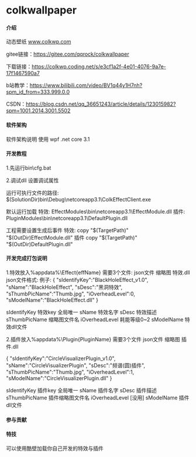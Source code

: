 # colkwallpaper

#### 介绍
动态壁纸 www.colkwp.com 

gitee链接：https://gitee.com/qqrock/colkwallpaper

下载链接：https://colkwp.coding.net/s/e3cf1a2f-4e01-4076-9a7e-17f1467590a7

b站教学：https://www.bilibili.com/video/BV1q44y1H7nh?spm_id_from=333.999.0.0

CSDN：https://blog.csdn.net/qq_36651243/article/details/123015982?spm=1001.2014.3001.5502

#### 软件架构
软件架构说明
 使用 wpf .net core 3.1 

#### 开发教程

1.先运行bin\cfg.bat

2.调试dll 设置调试属性

运行可执行文件的路径:
$(SolutionDir)bin\Debug\netcoreapp3.1\ColkEffectClient.exe

默认运行加载 
特效:
EffectModules\bin\netcoreapp3.1\EffectModule.dll
插件:
PluginModules\bin\netcoreapp3.1\DefaultPlugin.dll


工程需要设置生成后事件
特效:
copy  "$(TargetPath)"  "$(OutDir)EffectModule.dll"
插件
copy  "$(TargetPath)"  "$(OutDir)DefaultPlugin.dll"


#### 开发完成打包说明
1.特效放入%appdata%\Effect\{effName}
需要3个文件: json文件 缩略图 特效.dll
json文件格式:
例子:
{
    "sIdentifyKey":"BlackHoleEffect_v1.0",
    "sName":"BlackHoleEffect",
    "sDesc":"黑洞特效",
    "sThumbPicName":"Thumb.jpg",
    "iOverheadLevel":0,
    "sModelName":"BlackHoleEffect.dll"
}

sIdentifyKey 特效key 全局唯一
sName 特效名字
sDesc 特效描述
sThumbPicName 缩略图文件名
iOverheadLevel 耗能等级0~2
sModelName  特效dll文件

2.插件放入%appdata%\Plugin\{PluginName}
需要3个文件
json文件 缩略图 插件.dll

{
    "sIdentifyKey":"CircleVisualizerPlugin_v1.0",
    "sName":"CircleVisualizerPlugin",
    "sDesc":"频谱(圆)插件",
    "sThumbPicName":"Thumb.jpg",
    "iOverheadLevel":1,
    "sModelName":"CircleVisualizerPlugin.dll"
}

sIdentifyKey 插件key 全局唯一
sName 插件名字
sDesc 插件描述
sThumbPicName 插件缩略图文件名
iOverheadLevel [没用]
sModelName  插件dll文件

#### 参与贡献



#### 特技

可以使用酷壁加载你自己开发的特效与插件
